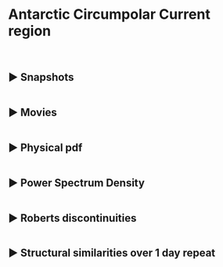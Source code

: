# Antarctic Circumpolar Current region

<br>

<style>
     details > summary {
      list-style: none;
    }
    details > summary::-webkit-details-marker {
      display: none;
    }
</style>
 
<details>
<summary><h2>▶️ Snapshots</h2></summary> 

|**SSH**| 
|------------| 
| ![1d ACC ssh](../_static/v102_ACC/plot_intercomp_ACC_1d_2023-05-02_ssh.png)|  

|**Gradients of SSH**|
|------------| 
| ![1d ACC ssh](../_static/v102_ACC/plot_intercomp_ACC_1d_2023-05-02_grad.png)|  

|**Laplacian of SSH** |
|------------| 
| ![1d ACC ssh](../_static/v102_ACC/plot_intercomp_ACC_1d_2023-05-02_lapl.png)| 
 
</details>  


<details>
<summary><h2>▶️ Movies</h2></summary> 

 
**SSH**
  
  
<video controls width="800">
  <source src="../_static/v102_ACC/movie_intercomp_v102_ACC_ssh.mp4" type="video/mp4" /> 
  
</video>
 
 
 

**Gradients of SSH** 



<video controls width="800">
  <source src="../_static/v102_ACC/movie_intercomp_v102_ACC_grad.mp4" type="video/mp4" /> 
  
</video>
  

**Laplacian of SSH**  


<video controls width="800">
  <source src="../_static/v102_ACC/movie_intercomp_v102_ACC_lapl.mp4" type="video/mp4" /> 
  
</video>
 
</details> 
  

 
<details>
<summary><h2>▶️ Physical pdf</h2></summary> 
 

| **SSH** | **Gradients of SSH** | **Laplacian of SSH** |
|----|----|----|
| ![1d ACC ssh](../_static/v102_ACC/pdf_compare_v102_ACC_1d_ssh.png) |![1d ACC ssh](../_static/v102_ACC/pdf_compare_v102_ACC_1d_grad.png) | ![1d ACC ssh](../_static/v102_ACC/pdf_compare_v102_ACC_1d_lapl.png) |

 
 
</details> 


<details>
<summary><h2>▶️ Power Spectrum Density</h2></summary>  

| **SSH** | **Gradients of SSH** | **Laplacian of SSH** |
|----|----|----|
| ![1d ACC ssh](../_static/v102_ACC/psd_compare_v102_ACC_1d_ssh.png) |![1d ACC ssh](../_static/v102_ACC/psd_compare_v102_ACC_1d_grad.png) | ![1d ACC ssh](../_static/v102_ACC/psd_compare_v102_ACC_1d_lapl.png) |

</details> 



<details>
<summary><h2>▶️ Roberts discontinuities</h2></summary> 
 

| **SSH** | **Gradients of SSH** |  
|----|----| 
| ![1d ACC ssh](../_static/v102_ACC/ssh_compare_v102_ACC_1d.png) |![1d ACC ssh](../_static/v102_ACC/grads_compare_v102_ACC_1d.png) | 
| **Roberts discontinuities** | **Masked Roberts discontinuities** |  
| ![1d ACC ssh](../_static/v102_ACC/roberts_compare_v102_ACC_1d.png) | ![1d ACC ssh](../_static/v102_ACC/maskedroberts_compare_v102_ACC_1d.png) | 

**Total discontinuity percentages**


Discontinuity scores based on the Roberts discontinuities. The scores correspond to the percentage of yellow points with respect to the blue points in the "Masked Roberts discontinuities" Figure above. 

- Noisy SWOT discontinuities: **25.16 %**
- Denoised SWOT discontinuities: **0.12 %** 

| **Discontinuities function of SWH** |   
|----| 
| ![1d ACC ssh](../_static/v102_ACC/discontiSWH_compare_v102_ACC_1d.png) |

| **Discontinuities spatial distribution** |  
|----| 
|![1d ACC ssh](../_static/v102_ACC/spatdisconti_compare_v102_ACC_1d.png) |
  
</details> 



<details>
<summary><h2>▶️ Structural similarities over 1 day repeat</h2></summary> 
 
<h2>On pass 20</h2>

| **SSHa** |  
|----|
| ![1d ACC ssh](../_static/v102_ACC/ssim_v102_ACC_1d_pass17_ssh.png) |  
| **Velocities** |  
| ![1d ACC ssh](../_static/v102_ACC/ssim_v102_ACC_1d_pass17_vel.png) |  
| **Relative vorticity** |  
| ![1d ACC ssh](../_static/v102_ACC/ssim_v102_ACC_1d_pass17_relvort.png) | 

<br>

**Average SSIM on SSHa** 
|    |**SSHa**|**Velocities**|**Relative vorticity**|
|----|----|----|----|
| Noisy SWOT |  **0.950**| **0.289** |**0.153**|
| Denoised SWOT |  **0.953** | **0.828**|**0.444**|
| Residual |  **0.159** |  **0.184** |**0.140**|
 
 
  
</details> 



<br>

<br>

<br>